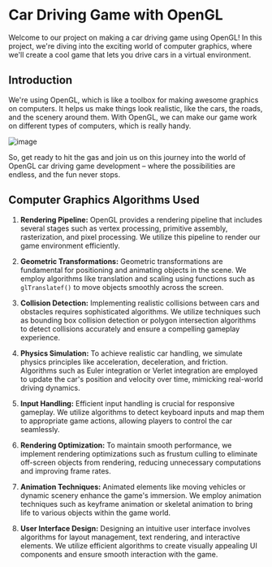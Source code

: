 # Car Driving Game with OpenGL

Welcome to our project on making a car driving game using OpenGL! In this project, we're diving into the exciting world of computer graphics, where we'll create a cool game that lets you drive cars in a virtual environment.

## Introduction

We're using OpenGL, which is like a toolbox for making awesome graphics on computers. It helps us make things look realistic, like the cars, the roads, and the scenery around them. With OpenGL, we can make our game work on different types of computers, which is really handy.

![image](https://github.com/OjaswaniB/chhatis-biradari-ki-fortuner/assets/118871180/1ce0df32-8494-4495-a986-5464f7ec1aae)

So, get ready to hit the gas and join us on this journey into the world of OpenGL car driving game development – where the possibilities are endless, and the fun never stops.

## Computer Graphics Algorithms Used

1. **Rendering Pipeline:** OpenGL provides a rendering pipeline that includes several stages such as vertex processing, primitive assembly, rasterization, and pixel processing. We utilize this pipeline to render our game environment efficiently.

2. **Geometric Transformations:** Geometric transformations are fundamental for positioning and animating objects in the scene. We employ algorithms like translation and scaling using functions such as `glTranslatef()` to move objects smoothly across the screen.

3. **Collision Detection:** Implementing realistic collisions between cars and obstacles requires sophisticated algorithms. We utilize techniques such as bounding box collision detection or polygon intersection algorithms to detect collisions accurately and ensure a compelling gameplay experience.

4. **Physics Simulation:** To achieve realistic car handling, we simulate physics principles like acceleration, deceleration, and friction. Algorithms such as Euler integration or Verlet integration are employed to update the car's position and velocity over time, mimicking real-world driving dynamics.

5. **Input Handling:** Efficient input handling is crucial for responsive gameplay. We utilize algorithms to detect keyboard inputs and map them to appropriate game actions, allowing players to control the car seamlessly.

6. **Rendering Optimization:** To maintain smooth performance, we implement rendering optimizations such as frustum culling to eliminate off-screen objects from rendering, reducing unnecessary computations and improving frame rates.

7. **Animation Techniques:** Animated elements like moving vehicles or dynamic scenery enhance the game's immersion. We employ animation techniques such as keyframe animation or skeletal animation to bring life to various objects within the game world.

8. **User Interface Design:** Designing an intuitive user interface involves algorithms for layout management, text rendering, and interactive elements. We utilize efficient algorithms to create visually appealing UI components and ensure smooth interaction with the game.


